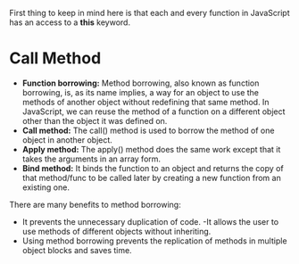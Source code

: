 First thing to keep in mind here is that each and every function in JavaScript has an access to a **this** keyword.

# Call Method
- **Function borrowing:** Method borrowing, also known as function borrowing, is, as its name implies, a way for an object to use the methods of another object without redefining that same method. In JavaScript, we can reuse the method of a function on a different object other than the object it was defined on.
- **Call method:** The call() method is used to borrow the method of one object in another object.
- **Apply method:** The apply() method does the same work except that it takes the arguments in an array form.
- **Bind method:** It binds the function to an object and returns the copy of that method/func to be called later by creating a new function from an existing one.

There are many benefits to method borrowing:
- It prevents the unnecessary duplication of code.
-It allows the user to use methods of different objects without inheriting.
- Using method borrowing prevents the replication of methods in multiple object blocks and saves time.